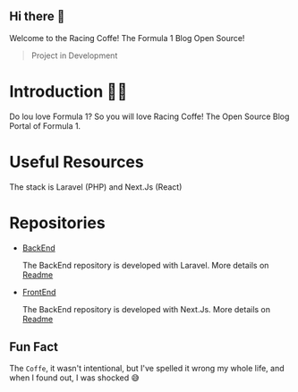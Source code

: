 ## Hi there 👋
Welcome to the Racing Coffe! The Formula 1 Blog Open Source!
> Project in Development

# Introduction 🙋‍♀️ 
Do lou love Formula 1? So you will love Racing Coffe!
The Open Source Blog Portal of Formula 1.

# Useful Resources
The stack is Laravel (PHP) and Next.Js (React)

# Repositories
- [BackEnd](https://github.com/Racing-Coffe/backend)
  
  The BackEnd repository is developed with Laravel. More details on [Readme](https://github.com/Racing-Coffe/backend/blob/main/README.md)
  
- [FrontEnd](https://github.com/Racing-Coffe/frontend)

  The BackEnd repository is developed with Next.Js. More details on [Readme](https://github.com/Racing-Coffe/frontend/blob/main/README.md)

## Fun Fact
The `Coffe`, it wasn't intentional, but I've spelled it wrong my whole life, and when I found out, I was shocked 😅
